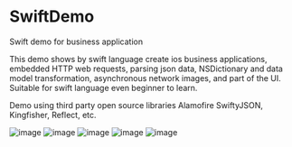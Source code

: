 # SwiftDemo
Swift demo for business application

This demo shows by swift language create ios business applications, embedded HTTP web requests, 
parsing json data, NSDictionary and data model transformation, asynchronous network images, 
and part of the UI. Suitable for swift language even beginner to learn.

Demo using third party open source libraries Alamofire SwiftyJSON, Kingfisher, Reflect, etc.


![image](https://github.com/linxiaoguo/SwiftDemo/blob/master/screenshots/2.png)
![image](https://github.com/linxiaoguo/SwiftDemo/blob/master/screenshots/4.png)
![image](https://github.com/linxiaoguo/SwiftDemo/blob/master/screenshots/1.png)
![image](https://github.com/linxiaoguo/SwiftDemo/blob/master/screenshots/3.png)
![image](https://github.com/linxiaoguo/SwiftDemo/blob/master/screenshots/5.png)
